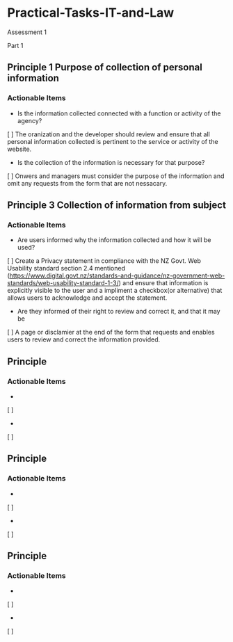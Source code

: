 # Practical-Tasks-IT-and-Law
Assessment 1

Part 1

## Principle 1 Purpose of collection of personal information
### Actionable Items

- Is the information collected connected with a function or activity of the agency?

[ ] The oranization and the developer should review and ensure that all personal information collected is pertinent to the service or activity of the website.

- Is the collection of the information is necessary for that purpose?

[ ] Onwers and managers must consider the purpose of the information and omit any requests from the form that are not nessacary. 

## Principle 3 Collection of information from subject
### Actionable Items

- Are users informed why the information collected and how it will be used?

[ ]  Create a Privacy statement in compliance with the NZ Govt. Web Usability standard section 2.4 mentioned (https://www.digital.govt.nz/standards-and-guidance/nz-government-web-standards/web-usability-standard-1-3/) and ensure that information is explicitly visible to the user and a impliment a checkbox(or alternative) that allows users to acknowledge and accept the statement. 

- Are they informed of their right to review and correct it, and that it may be 

[ ] A page or disclamier at the end of the form that requests and enables users to review and correct the information provided.

## Principle 
### Actionable Items

- 
[ ]

-
[ ]

## Principle 
### Actionable Items

- 
[ ]

-
[ ]

## Principle 
### Actionable Items

- 
[ ]

-
[ ]
